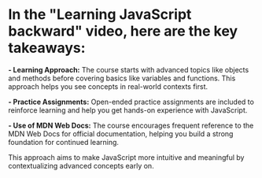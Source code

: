 # In the "Learning JavaScript backward" video, here are the key takeaways:

**- Learning Approach:** The course starts with advanced topics like objects and methods before covering basics like variables and functions. This approach helps you see concepts in real-world contexts first.

**- Practice Assignments:** Open-ended practice assignments are included to reinforce learning and help you get hands-on experience with JavaScript.

**- Use of MDN Web Docs:** The course encourages frequent reference to the MDN Web Docs for official documentation, helping you build a strong foundation for continued learning.

This approach aims to make JavaScript more intuitive and meaningful by contextualizing advanced concepts early on.
